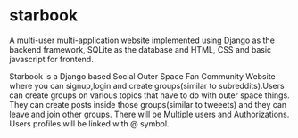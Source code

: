 # starbook
A multi-user multi-application  website implemented using Django as the 
backend framework, SQLite as the database and HTML, CSS and basic javascript for frontend.

Starbook is a Django based Social Outer Space Fan Community Website where you can signup,login 
and create groups(similar to subreddits).Users can create groups on various topics that have to do with outer space things.
They can create posts inside those groups(similar to tweeets) and they can leave and join other groups.
There will be Multiple users and Authorizations.
Users profiles will be linked with @ symbol.



